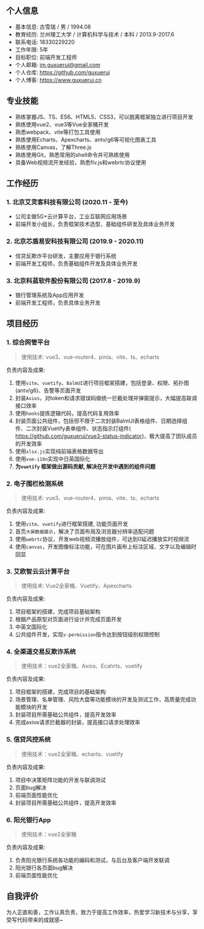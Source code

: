## 个人信息

* 基本信息: 古雪瑞 / 男 / 1994.08
* 教育经历: 兰州理工大学 / 计算机科学与技术 / 本科 / 2013.9-2017.6
* 联系电话: 18330229220
* 工作年限: 5年
* 目标职位: 前端开发工程师
* 个人邮箱: im.guxuerui@gmail.com
* 个人仓库: https://github.com/guxuerui
* 个人博客: https://www.guxuerui.cn

## 专业技能

* 熟练掌握JS、TS、ES6、HTML5、CSS3，可以脱离框架独立进行项目开发
* 熟练使用vue2、vue3等Vue全家桶开发
* 熟悉webpack、vite等打包工具使用
* 熟练使用Echarts、Apexcharts、antv/g6等可视化图表工具
* 熟练使用Canvas，了解Three.js
* 熟练使用Git，熟悉常用的shell命令并可熟练使用
* 具备Web视频流开发经验，熟悉flv.js和webrtc协议使用

## 工作经历

### 1. 北京艾灵客科技有限公司 (2020.11 - 至今)

* 公司主做5G+云计算平台，工业互联网应用场景
* 前端开发小组长，负责框架技术选型、基础组件研发及具体业务开发

### 2. 北京芯盾易安科技有限公司 (2019.9 - 2020.11)

* 信贷反欺诈平台研发，主要应用于银行系统
* 前端开发工程师，负责基础组件开发及具体业务开发

### 3. 北京科蓝软件股份有限公司 (2017.8 - 2019.9)

* 银行管理系统及App应用开发
* 前端开发工程师，负责具体业务开发

## 项目经历

### 1. 综合网管平台

> 使用技术: vue3、vue-router4、pinia、vite、ts、echarts

负责内容及成果:

1. 使用`vite`、`vuetify`、`BalmUI`进行项目框架搭建，包括登录、权限、拓扑图(antv/g6)、告警等页面开发
2. 封装`Axios`，对token和请求错误码做统一拦截处理并弹窗提示，大幅提高联调接口效率
3. 使用`hooks`提炼逻辑代码，提高代码复用效率
4. 封装页面公共组件，包括但不限于二次封装BalmUI表格组件、日期选择组件、二次封装Vuetify表单组件、状态指示灯组件( https://github.com/guxuerui/vue3-status-indicator)，极大提高了团队成员的开发效率
5. 使用`xlsx.js`实现纯前端表格数据导出
6. 使用`vue-i18n`实现中日英国际化
7. **为`vuetify` 框架做出源码贡献, 解决在开发中遇到的组件问题**

### 2. 电子围栏检测系统

> 使用技术: vue3、vue-router4、pinia、vite、ts、echarts

负责内容及成果:

1. 使用`vite`、`vuetify`进行框架搭建, 功能页面开发
2. 首页`大屏数据展示`，解决了页面布局及浏览器分辨率适配问题
3. 使用`webrtc`协议，开发web视频流播放组件，可达到0延迟播放实时视频流
4. 使用`canvas`，开发图像标注功能，可在图片画布上标注区域、文字以及编辑时回显

### 3. 艾欧智云云计算平台

> 使用技术: Vue2全家桶、Vuetify、Apexcharts

负责内容及成果:

1. 项目框架的搭建，完成项目基础架构
2. 根据产品原型对页面进行设计并完成页面开发
3. 中英文国际化
4. 公共组件开发，实现`v-permission`指令达到按钮级别权限控制

### 4. 全渠道交易反欺诈系统

> 使用技术：vue2全家桶、Axios、Ecahrts、vuetify

负责内容及成果:

1. 项目框架的搭建，完成项目的基础架构
2. 场景管理、名单管理、风险大盘等功能模块的开发及测试工作，高质量完成功能模块的开发
3. 封装项目所需基础公共组件，提高开发效率
4. 完成axios请求拦截器的封装，提高接口请求处理效率

### 5. 信贷风控系统

> 使用技术：vue2全家桶、echarts、vuetify

负责内容及成果:

1. 项目中决策矩阵功能的开发与联调测试
2. 页面bug解决
3. 前端页面性能优化
4. 封装项目所需基础公共组件，提高开发效率

### 6. 阳光银行App

> 使用技术：vue2全家桶

负责内容及成果:

1. 负责阳光银行系统各功能的编码和测试，与后台及客户端开发联调
2. 阳光银行各页面bug解决
3. 前端页面性能优化

## 自我评价

为人正直和善，工作认真负责，致力于提高工作效率，热爱学习新技术与分享，享受写代码带来的成就感~
